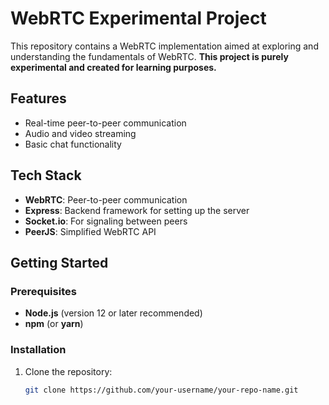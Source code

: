 # WebRTC Experimental Project

This repository contains a WebRTC implementation aimed at exploring and understanding the fundamentals of WebRTC. **This project is purely experimental and created for learning purposes.**

## Features
- Real-time peer-to-peer communication
- Audio and video streaming
- Basic chat functionality

## Tech Stack
- **WebRTC**: Peer-to-peer communication
- **Express**: Backend framework for setting up the server
- **Socket.io**: For signaling between peers
- **PeerJS**: Simplified WebRTC API

## Getting Started

### Prerequisites
- **Node.js** (version 12 or later recommended)
- **npm** (or **yarn**)

### Installation
1. Clone the repository:
   ```bash
   git clone https://github.com/your-username/your-repo-name.git
